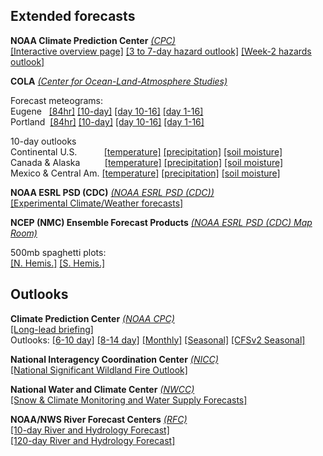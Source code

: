 ## Extended forecasts ##

**NOAA Climate Prediction Center** *[(CPC)](https://www.cpc.ncep.noaa.gov)*  
[[Interactive overview page]](https://www.cpc.ncep.noaa.gov)
[[3 to 7-day hazard outlook]](https://www.wpc.ncep.noaa.gov/threats/threats.php)
[[Week-2 hazards outlook]](https://www.cpc.ncep.noaa.gov/products/predictions/threats/threats.php)

**COLA** *[(Center for Ocean-Land-Atmosphere Studies)](http://wxmaps.org)*  
 
Forecast meteograms:  
Eugene  &nbsp;&nbsp;[[84hr]](http://wxmaps.org/pix/eugnam.png)
[[10-day]](http://wxmaps.org/pix/euggfs.png)
[[day 10-16]](http://wxmaps.org/pix/euggfsb.png)
[[day 1-16]](html/eugwx/eug_cola_meteo_0-16.html)  
Portland &nbsp;[[84hr]](http://wxmaps.org/pix/pdxnam.png)
[[10-day]](http://wxmaps.org/pix/pdxgfs.png)
[[day 10-16]](http://wxmaps.org/pix/pdxgfsb.png)
[[day 1-16]](html/eugwx/pdx_cola_meteo_0-16.html)

10-day outlooks  
Continental U.S. &nbsp;&nbsp;&nbsp;&nbsp;&nbsp;&nbsp;&nbsp;&nbsp;&nbsp;
[[temperature]](http://wxmaps.org/pix/temp1.html)
[[precipitation]](http://wxmaps.org/pix/prec1.html)
[[soil moisture]](http://wxmaps.org/pix/soil1.html)  
Canada & Alaska  &nbsp;&nbsp;&nbsp;&nbsp;&nbsp;&nbsp;&nbsp;&nbsp;
[[temperature]](http://wxmaps.org/pix/temp2.html)
[[precipitation]](http://wxmaps.org/pix/prec2.html)
[[soil moisture]](http://wxmaps.org/pix/soil2.html)  
Mexico & Central Am. [[temperature]](http://wxmaps.org/pix/temp3.html)
[[precipitation]](http://wxmaps.org/pix/prec3.html)
[[soil moisture]](http://wxmaps.org/pix/soil3.html)

**NOAA ESRL PSD (CDC)** *[(NOAA ESRL PSD (CDC))](https://www.esrl.noaa.gov/psd/)*  
[[Experimental Climate/Weather forecasts]](https://www.esrl.noaa.gov/psd/forecasts/)

**NCEP (NMC) Ensemble Forecast Products** *[(NOAA ESRL PSD (CDC) Map Room)](https://www.esrl.noaa.gov/psd/map/images/ens/ens.html)* 

500mb spaghetti plots:  
[[N. Hemis.]](https://pjbartlein.github.io/UOCWC/html/anim/maps/ncep_ens/spag_nh.html)
[[S. Hemis.]](https://pjbartlein.github.io/UOCWC/html/anim/maps/ncep_ens/spag_sh.html)

## Outlooks ##

**Climate Prediction Center**  *[(NOAA CPC)](https://www.cpc.ncep.noaa.gov)*    
[[Long-lead briefing]](https://www.cpc.ncep.noaa.gov/products/predictions/90day/tools/briefing/)  
Outlooks:  [[6-10 day]](https://www.cpc.ncep.noaa.gov/products/predictions/610day/)
[[8-14 day]](https://www.cpc.ncep.noaa.gov/products/predictions/814day/)
[[Monthly]](https://www.cpc.ncep.noaa.gov/products/predictions/30day/)
[[Seasonal]](https://www.cpc.ncep.noaa.gov/products/predictions/90day/)
[[CFSv2 Seasonal]](https://www.cpc.ncep.noaa.gov/products/CFSv2/CFSv2seasonal.shtml)

**National Interagency Coordination Center** *[(NICC)](http://www.nifc.gov/nicc/)*  
[[National Significant Wildland Fire Outlook]](https://www.nifc.gov/nicc-files/predictive/outlooks/monthly_seasonal_outlook.pdf)

**National Water and Climate Center** *[(NWCC)](https://www.wcc.nrcs.usda.gov/wsf/)*  
[[Snow & Climate Monitoring and Water Supply Forecasts]](https://nwcc-apps.sc.egov.usda.gov/imap/#version=169&elements=&networks=!&states=!&counties=!&hucs=&minElevation=&maxElevation=&elementSelectType=any&activeOnly=true&activeForecastPointsOnly=true&hucLabels=false&hucIdLabels=false&hucParameterLabels=true&stationLabels=&overlays=&hucOverlays=&basinOpacity=75&basinNoDataOpacity=25&basemapOpacity=100&maskOpacity=0&mode=data&openSections=dataElement,parameter,date,basin,options,elements,location,networks&controlsOpen=true&popup=&popupMulti=&popupBasin=&base=esriNgwm&displayType=station&basinType=6&dataElement=PREC&depth=-8&parameter=PCTMED&frequency=DAILY&duration=wytd&customDuration=&dayPart=E&monthPart=E&forecastPubDay=1&forecastExceedance=50&useMixedPast=true&seqColor=1&divColor=7&scaleType=D&scaleMin=&scaleMax=&referencePeriodType=POR&referenceBegin=1991&referenceEnd=2020&minimumYears=20&hucAssociations=true&relativeDate=-1&lat=42.300&lon=-114.300&zoom=4.5)

**NOAA/NWS River Forecast Centers** *[(RFC)](https://water.weather.gov/ahps/rfc/rfc.php)*  
[[10-day River and Hydrology Forecast]](https://www.nwrfc.noaa.gov/rfc/?zoom=6&center=47.33882269482202,-117.333984375&density=1&map_type=ESRI%20Topographic&overlay_basins=false&overlay_hsa=false&overlay_counties=false&overlay_burn_areas=false&lid=&search_type=river)  
[[120-day River and Hydrology Forecast]](https://www.nwrfc.noaa.gov/rfc/?zoom=6&center=47.33882269482202,-117.333984375&density=4&map_type=ESRI%20Topographic&overlay_basins=false&overlay_hsa=false&overlay_counties=false&overlay_burn_areas=false&lid=&search_type=stp)
